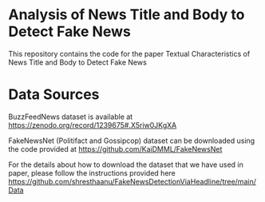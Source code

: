 # Analysis of News Title and Body to Detect Fake News

This repository contains the code for the paper 
Textual Characteristics of News Title and Body to Detect Fake News

# Data Sources
BuzzFeedNews dataset is available at https://zenodo.org/record/1239675#.X5riw0JKgXA

FakeNewsNet (Politifact and Gossipcop) dataset can be downloaded using the code provided at https://github.com/KaiDMML/FakeNewsNet

For the details about how to download the dataset that we have used in paper, please follow the instructions provided here https://github.com/shresthaanu/FakeNewsDetectionViaHeadline/tree/main/Data



